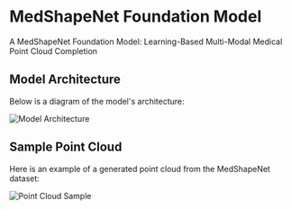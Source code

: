 # MedShapeNet Foundation Model

A MedShapeNet Foundation Model: Learning-Based Multi-Modal Medical Point Cloud Completion

## Model Architecture
Below is a diagram of the model's architecture:

![Model Architecture](./images/model_architecture.png)

## Sample Point Cloud
Here is an example of a generated point cloud from the MedShapeNet dataset:

![Point Cloud Sample](./images/point_cloud_sample.png)
